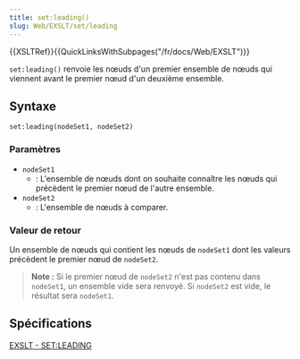 ```yaml
---
title: set:leading()
slug: Web/EXSLT/set/leading
---
```


{{XSLTRef}}{{QuickLinksWithSubpages("/fr/docs/Web/EXSLT")}}

`set:leading()` renvoie les nœuds d'un premier ensemble de nœuds qui viennent avant le premier nœud d'un deuxième ensemble.

## Syntaxe

```plain
set:leading(nodeSet1, nodeSet2)
```

### Paramètres

- `nodeSet1`
  - : L'ensemble de nœuds dont on souhaite connaître les nœuds qui précèdent le premier nœud de l'autre ensemble.
- `nodeSet2`
  - : L'ensemble de nœuds à comparer.

### Valeur de retour

Un ensemble de nœuds qui contient les nœuds de `nodeSet1` dont les valeurs précèdent le premier nœud de `nodeSet2`.

> **Note :** Si le premier nœud de `nodeSet2` n'est pas contenu dans `nodeSet1`, un ensemble vide sera renvoyé. Si `nodeSet2` est vide, le résultat sera `nodeSet1`.

## Spécifications

[EXSLT - SET:LEADING](http://exslt.org/set/functions/leading/index.html)
